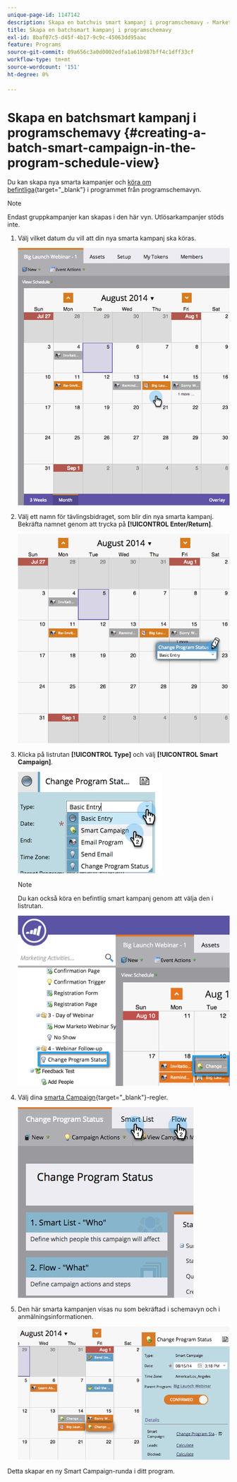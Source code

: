```yaml
---
unique-page-id: 1147142
description: Skapa en batchvis smart kampanj i programschemavy - Marketo Docs - produktdokumentation
title: Skapa en batchsmart kampanj i programschemavy
exl-id: 8baf07c5-d45f-4b17-9c9c-45063dd95aac
feature: Programs
source-git-commit: 09a656c3a0d0002edfa1a61b987bff4c1dff33cf
workflow-type: tm+mt
source-wordcount: '151'
ht-degree: 0%

---
```


# Skapa en batchsmart kampanj i programschemavy {#creating-a-batch-smart-campaign-in-the-program-schedule-view}

Du kan skapa nya smarta kampanjer och [köra om befintliga](/help/marketo/product-docs/core-marketo-concepts/programs/program-schedule-view/rerun-a-smart-campaign-in-the-program-schedule-view.md){target="_blank"} i programmet från programschemavyn.

>[!NOTE]
>
>Endast gruppkampanjer kan skapas i den här vyn. Utlösarkampanjer stöds inte.

1. Välj vilket datum du vill att din nya smarta kampanj ska köras.

   ![](assets/image2014-9-23-15-3a28-3a20.png)

1. Välj ett namn för tävlingsbidraget, som blir din nya smarta kampanj. Bekräfta namnet genom att trycka på **[!UICONTROL Enter/Return]**.

   ![](assets/image2014-9-23-15-3a28-3a28.png)

1. Klicka på listrutan **[!UICONTROL Type]** och välj **[!UICONTROL Smart Campaign]**.

   ![](assets/typechoose.png)

   >[!NOTE]
   >
   >Du kan också köra en befintlig smart kampanj genom att välja den i listrutan.

   ![](assets/four.png)

1. Välj dina [smarta Campaign](/help/marketo/product-docs/core-marketo-concepts/smart-campaigns/creating-a-smart-campaign/create-a-new-smart-campaign.md){target="_blank"}-regler.

   ![](assets/changeprogramstatus-hands.png)

1. Den här smarta kampanjen visas nu som bekräftad i schemavyn och i anmälningsinformationen.

   ![](assets/image2014-9-23-15-3a29-3a57.png)

Detta skapar en ny Smart Campaign-runda i ditt program.
